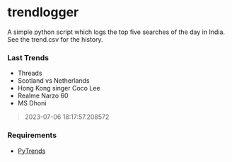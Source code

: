 # trendlogger
A simple python script which logs the top five searches of the day in India.<br>See the trend.csv for the history.<br>

<!-- Last Trends -->
### Last Trends
* Threads
* Scotland vs Netherlands
* Hong Kong singer Coco Lee
* Realme Narzo 60
* MS Dhoni
> 2023-07-06 18:17:57.208572

<!-- Requirements -->
### Requirements
* [PyTrends](https://github.com/dreyco676/pytrends)
